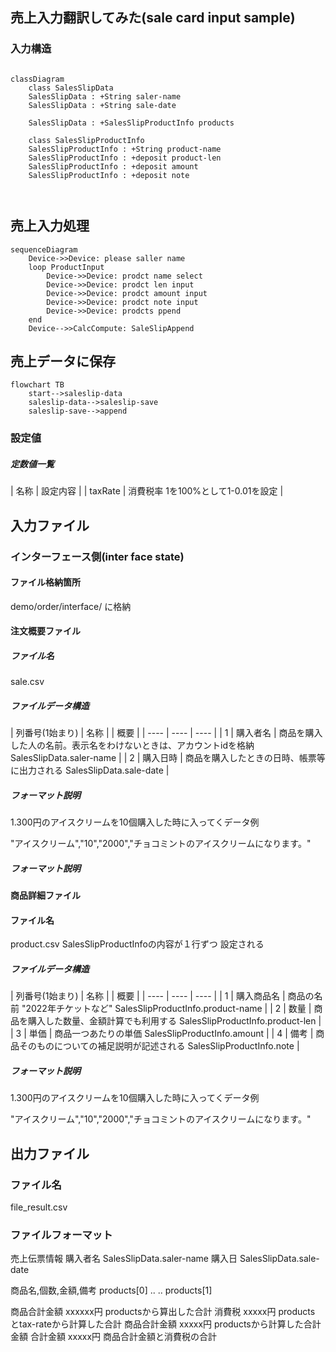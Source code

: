 


## 売上入力翻訳してみた(sale card input sample)


### 入力構造


```mermaid

classDiagram
    class SalesSlipData
    SalesSlipData : +String saler-name
    SalesSlipData : +String sale-date

    SalesSlipData : +SalesSlipProductInfo products

    class SalesSlipProductInfo
    SalesSlipProductInfo : +String product-name
    SalesSlipProductInfo : +deposit product-len
    SalesSlipProductInfo : +deposit amount
    SalesSlipProductInfo : +deposit note



```

## 売上入力処理
```mermaid
sequenceDiagram
    Device->>Device: please saller name
    loop ProductInput
        Device->>Device: prodct name select
        Device->>Device: prodct len input
        Device->>Device: prodct amount input
        Device->>Device: prodct note input
        Device->>Device: prodcts ppend
    end
    Device-->>CalcCompute: SaleSlipAppend
```

## 売上データに保存
```mermaid
flowchart TB
    start-->saleslip-data
    saleslip-data-->saleslip-save
    saleslip-save-->append
```

### 設定値

##### 定数値一覧

|  名称  | 設定内容 |
|  taxRate |  消費税率 1を100%として1-0.01を設定  | 

## 入力ファイル

### インターフェース側(inter face state)

#### ファイル格納箇所


demo/order/interface/ に格納


#### 注文概要ファイル

##### ファイル名
sale.csv

##### ファイルデータ構造

|  列番号(1始まり)  |  名称  |
| 概要 |
| ---- | ---- | ---- |
|  1 |  購入者名  |  商品を購入した人の名前。表示名をわけないときは、アカウントidを格納 SalesSlipData.saler-name |
|  2 | 購入日時   |  商品を購入したときの日時、帳票等に出力される SalesSlipData.sale-date |

##### フォーマット説明
1.300円のアイスクリームを10個購入した時に入ってくデータ例

"アイスクリーム","10","2000","チョコミントのアイスクリームになります。"


##### フォーマット説明

#### 商品詳細ファイル

#### ファイル名
product.csv
SalesSlipProductInfoの内容が１行ずつ
設定される

##### ファイルデータ構造

|  列番号(1始まり)  |  名称  |
| 概要 |
| ---- | ---- | ---- |
|  1 |  購入商品名  |  商品の名前 "2022年チケットなど" SalesSlipProductInfo.product-name |
|  2 | 数量  |  商品を購入した数量、金額計算でも利用する SalesSlipProductInfo.product-len |
|  3 |  単価  |  商品一つあたりの単価 SalesSlipProductInfo.amount |
|  4 |  備考  |  商品そのものについての補足説明が記述される SalesSlipProductInfo.note  |


##### フォーマット説明
1.300円のアイスクリームを10個購入した時に入ってくデータ例

"アイスクリーム","10","2000","チョコミントのアイスクリームになります。"


## 出力ファイル

### ファイル名

file_result.csv

### ファイルフォーマット

売上伝票情報
購入者名 SalesSlipData.saler-name 購入日 SalesSlipData.sale-date


商品名,個数,金額,備考
products[0]
..
..
products[1]



商品合計金額 xxxxxx円 productsから算出した合計
消費税 xxxxx円 products とtax-rateから計算した合計
商品合計金額 xxxxx円 productsから計算した合計金額
合計金額 xxxxx円 商品合計金額と消費税の合計


